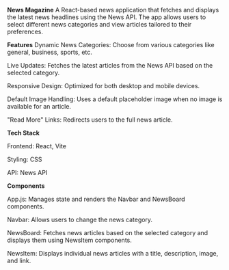 **News Magazine**
A React-based news application that fetches and displays the latest news headlines using the News API. The app allows users to select different news categories and view articles tailored to their preferences.

**Features**
Dynamic News Categories: Choose from various categories like general, business, sports, etc.

Live Updates: Fetches the latest articles from the News API based on the selected category.

Responsive Design: Optimized for both desktop and mobile devices.

Default Image Handling: Uses a default placeholder image when no image is available for an article.

"Read More" Links: Redirects users to the full news article.

**Tech Stack**

Frontend: React, Vite

Styling: CSS

API: News API

**Components**

App.js: Manages state and renders the Navbar and NewsBoard components.

Navbar: Allows users to change the news category.

NewsBoard: Fetches news articles based on the selected category and displays them using NewsItem components.

NewsItem: Displays individual news articles with a title, description, image, and link.
